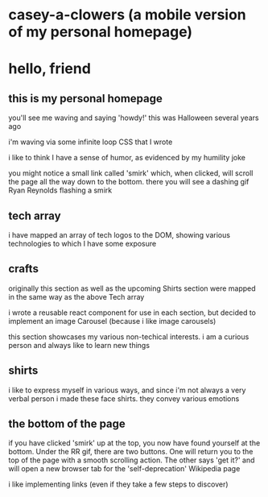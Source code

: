 # casey-a-clowers (a mobile version of my personal homepage)

# hello, friend

## this is my personal homepage

you'll see me waving and saying 'howdy!'
this was Halloween several years ago

i'm waving via some infinite loop CSS that I wrote

i like to think I have a sense of humor, as evidenced by my humility joke

you might notice a small link called 'smirk' which, when clicked, will scroll the page all the way down to the bottom. there you will see a dashing gif Ryan Reynolds flashing a smirk



## tech array

i have mapped an array of tech logos to the DOM, showing various technologies to which I have some exposure

## crafts

originally this section as well as the upcoming Shirts section were mapped in the same way as the above Tech array

i wrote a reusable react component for use in each section, but decided to implement an image Carousel (because i like image carousels)

this section showcases my various non-techical interests. i am a curious person and always like to learn new things

## shirts

i like to express myself in various ways, and since i'm not always a very verbal person i made these face shirts. they convey various emotions

## the bottom of the page

if you have clicked 'smirk' up at the top, you now have found yourself at the bottom. Under the RR gif, there are two buttons. One will return you to the top of the page with a smooth scrolling action. The other says 'get it?' and will open a new browser tab for the 'self-deprecation' Wikipedia page

i like implementing links (even if they take a few steps to discover)

